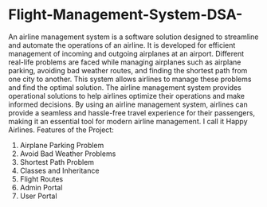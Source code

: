 # Flight-Management-System-DSA-
An airline management system is a software solution designed to streamline and automate the operations of an airline. It is developed for efficient management of incoming and outgoing airplanes at an airport. Different real-life problems are faced while managing airplanes such as airplane parking, avoiding bad weather routes, and finding the shortest path from one city to another. This system allows airlines to manage these problems and find the optimal solution. The airline management system provides operational solutions to help airlines optimize their operations and make informed decisions. By using an airline management system, airlines can provide a seamless and hassle-free travel experience for their passengers, making it an essential tool for modern airline management. I call it Happy Airlines.
Features of the Project:
1. Airplane Parking Problem
2. Avoid Bad Weather Problems
3. Shortest Path Problem
4. Classes and Inheritance
5. Flight Routes
6. Admin Portal
7. User Portal

